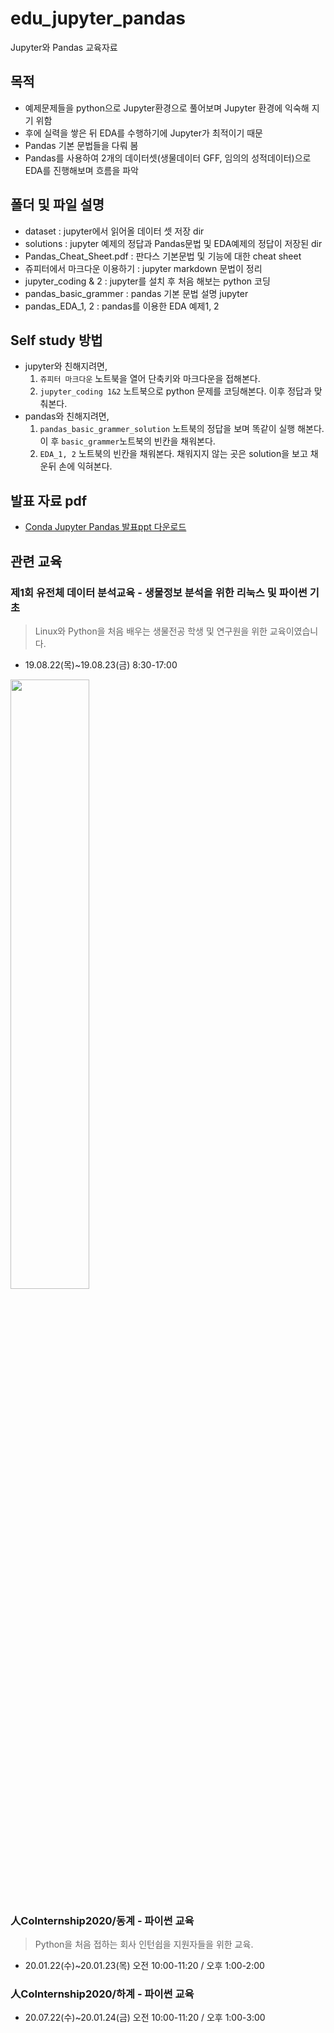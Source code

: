 # edu_jupyter_pandas
Jupyter와 Pandas 교육자료

## 목적
* 예제문제들을 python으로 Jupyter환경으로 풀어보며 Jupyter 환경에 익숙해 지기 위함
* 후에 실력을 쌓은 뒤 EDA를 수행하기에 Jupyter가 최적이기 때문
* Pandas 기본 문법들을 다뤄 봄
* Pandas를 사용하여 2개의 데이터셋(생물데이터 GFF, 임의의 성적데이터)으로 EDA를 진행해보며 흐름을 파악

## 폴더 및 파일 설명
* dataset : jupyter에서 읽어올 데이터 셋 저장 dir
* solutions : jupyter 예제의 정답과 Pandas문법 및 EDA예제의 정답이 저장된 dir
* Pandas_Cheat_Sheet.pdf : 판다스 기본문법 및 기능에 대한 cheat sheet
* 쥬피터에서 마크다운 이용하기 : jupyter markdown 문법이 정리
* jupyter_coding & 2 : jupyter를 설치 후 처음 해보는 python 코딩
* pandas_basic_grammer : pandas 기본 문법 설명 jupyter
* pandas_EDA_1, 2 : pandas를 이용한 EDA 예제1, 2

## Self study 방법
* jupyter와 친해지려면,
  1. `쥬피터 마크다운` 노트북을 열어 단축키와 마크다운을 접해본다.
  2. `jupyter_coding 1&2` 노트북으로 python 문제를 코딩해본다. 이후 정답과 맞춰본다.
* pandas와 친해지려면,
  1. `pandas_basic_grammer_solution` 노트북의 정답을 보며 똑같이 실행 해본다. 이 후 `basic_grammer`노트북의 빈칸을 채워본다.
  2. `EDA_1, 2` 노트북의 빈칸을 채워본다. 채워지지 않는 곳은 solution을 보고 채운뒤 손에 익혀본다.

## 발표 자료 pdf
*  [Conda Jupyter Pandas 발표ppt 다운로드](http://bit.ly/ppt_CondaJupyterPandas)

## 관련 교육

### 제1회 유전체 데이터 분석교육 - 생물정보 분석을 위한 리눅스 및 파이썬 기초
> Linux와 Python을 처음 배우는 생물전공 학생 및 연구원을 위한 교육이였습니다.
* 19.08.22(목)~19.08.23(금) 8:30-17:00

<img src="https://scontent-icn1-1.xx.fbcdn.net/v/t1.0-9/67799039_2349120075166284_2327597559733813248_n.jpg?_nc_cat=111&_nc_oc=AQmCjShczWHq9i3FAuRBqlEF7iRMNhhZSGenrLSDEroiFfp1YrxeFczU-nbEN6ySBv0&_nc_ht=scontent-icn1-1.xx&oh=e8fa15462eeab47737d4f07a05261275&oe=5E05BB92" width="50%">

### 人CoInternship2020/동계 - 파이썬 교육
> Python을 처음 접하는 회사 인턴쉽을 지원자들을 위한 교육.
* 20.01.22(수)~20.01.23(목) 오전 10:00-11:20 / 오후 1:00-2:00

### 人CoInternship2020/하계 - 파이썬 교육
* 20.07.22(수)~20.01.24(금) 오전 10:00-11:20 / 오후 1:00-3:00
